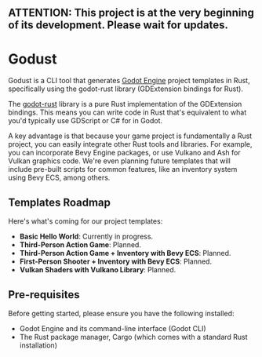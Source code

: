 ATTENTION: This project is at the very beginning of its development. Please wait for updates.
---
# Godust

Godust is a CLI tool that generates [Godot Engine](https://godotengine.org/) project templates in Rust, specifically using the godot-rust library (GDExtension bindings for Rust).

The [godot-rust](https://godot-rust.github.io/) library is a pure Rust implementation of the GDExtension bindings. This means you can write code in Rust that's equivalent to what you'd typically use GDScript or C# for in Godot.

A key advantage is that because your game project is fundamentally a Rust project, you can easily integrate other Rust tools and libraries. For example, you can incorporate Bevy Engine packages, or use Vulkano and Ash for Vulkan graphics code. We're even planning future templates that will include pre-built scripts for common features, like an inventory system using Bevy ECS, among others.

## Templates Roadmap

Here's what's coming for our project templates:

* **Basic Hello World**: Currently in progress.
* **Third-Person Action Game**: Planned.
* **Third-Person Action Game + Inventory with Bevy ECS**: Planned.
* **First-Person Shooter + Inventory with Bevy ECS**: Planned.
* **Vulkan Shaders with Vulkano Library**: Planned.

## Pre-requisites

Before getting started, please ensure you have the following installed:

* Godot Engine and its command-line interface (Godot CLI)
* The Rust package manager, Cargo (which comes with a standard Rust installation)
